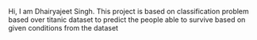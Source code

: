 Hi, I am Dhairyajeet Singh.
This project is based on classification problem based over titanic dataset
to predict the people able to survive based on given conditions from the dataset
